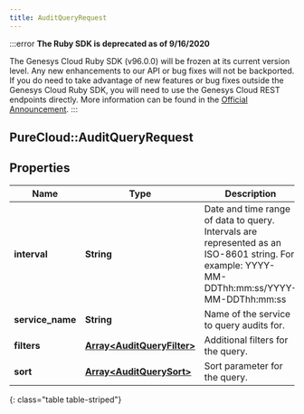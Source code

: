 ```yaml
---
title: AuditQueryRequest
---
```


:::error
**The Ruby SDK is deprecated as of 9/16/2020**

The Genesys Cloud Ruby SDK (v96.0.0) will be frozen at its current version level. Any new enhancements to our API or bug fixes will not be backported. If you do need to take advantage of new features or bug fixes outside the Genesys Cloud Ruby SDK, you will need to use the Genesys Cloud REST endpoints directly. More information can be found in the [Official Announcement](https://developer.mypurecloud.com/forum/t/announcement-genesys-cloud-ruby-sdk-end-of-life/8850).
:::


## PureCloud::AuditQueryRequest

## Properties

|Name | Type | Description | Notes|
|------------ | ------------- | ------------- | -------------|
| **interval** | **String** | Date and time range of data to query. Intervals are represented as an ISO-8601 string. For example: YYYY-MM-DDThh:mm:ss/YYYY-MM-DDThh:mm:ss | |
| **service_name** | **String** | Name of the service to query audits for. | |
| **filters** | [**Array&lt;AuditQueryFilter&gt;**](AuditQueryFilter.html) | Additional filters for the query. | [optional] |
| **sort** | [**Array&lt;AuditQuerySort&gt;**](AuditQuerySort.html) | Sort parameter for the query. | [optional] |
{: class="table table-striped"}


